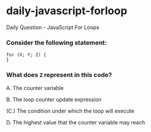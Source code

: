 # daily-javascript-forloop
Daily Question - JavaScript For Loops

### Consider the following statement:
```
for (X; Y; Z) {
}
```
### What does ```Z``` represent in this code?
A. The counter variable

B. The loop counter update expression

(C.) The condition under which the loop will execute

D. The highest value that the counter variable may reach
